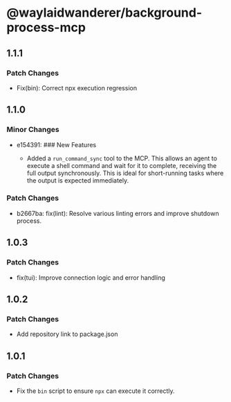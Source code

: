 # @waylaidwanderer/background-process-mcp

## 1.1.1

### Patch Changes

- Fix(bin): Correct npx execution regression

## 1.1.0

### Minor Changes

- e154391: ### New Features

  - Added a `run_command_sync` tool to the MCP. This allows an agent to execute a shell command and wait for it to complete, receiving the full output synchronously. This is ideal for short-running tasks where the output is expected immediately.

### Patch Changes

- b2667ba: fix(lint): Resolve various linting errors and improve shutdown process.

## 1.0.3

### Patch Changes

- fix(tui): Improve connection logic and error handling

## 1.0.2

### Patch Changes

- Add repository link to package.json

## 1.0.1

### Patch Changes

- Fix the `bin` script to ensure `npx` can execute it correctly.
